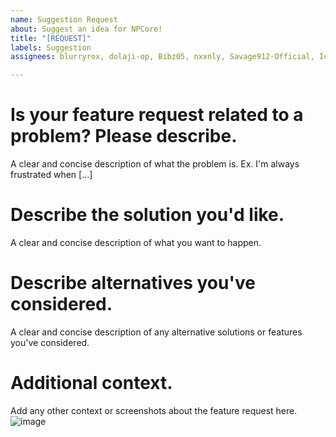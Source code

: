 ```yaml
---
name: Suggestion Request
about: Suggest an idea for NPCore!
title: "[REQUEST]"
labels: Suggestion
assignees: blurryrox, dolaji-op, Bibz05, nxxnly, Savage912-Official, IcmpOff, npcore-framework

---
```


# Is your feature request related to a problem? Please describe.
A clear and concise description of what the problem is. Ex. I'm always frustrated when [...]

# Describe the solution you'd like.
A clear and concise description of what you want to happen.

# Describe alternatives you've considered.
A clear and concise description of any alternative solutions or features you've considered.

# Additional context.
Add any other context or screenshots about the feature request here.
![image](https://cdn.discordapp.com/attachments/860133990580486154/860203111699185770/GGZT.png)
